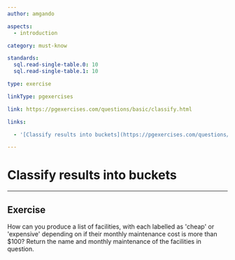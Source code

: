 ```yaml
---
author: amgando

aspects:
  - introduction

category: must-know

standards:
  sql.read-single-table.0: 10
  sql.read-single-table.1: 10

type: exercise

linkType: pgexercises

link: https://pgexercises.com/questions/basic/classify.html

links:

  - '[Classify results into buckets](https://pgexercises.com/questions/basic/classify.html){documentation}'

---
```


# Classify results into buckets

---
## Exercise

How can you produce a list of facilities, with each labelled as 'cheap' or 'expensive' depending on if their monthly maintenance cost is more than $100? Return the name and monthly maintenance of the facilities in question.